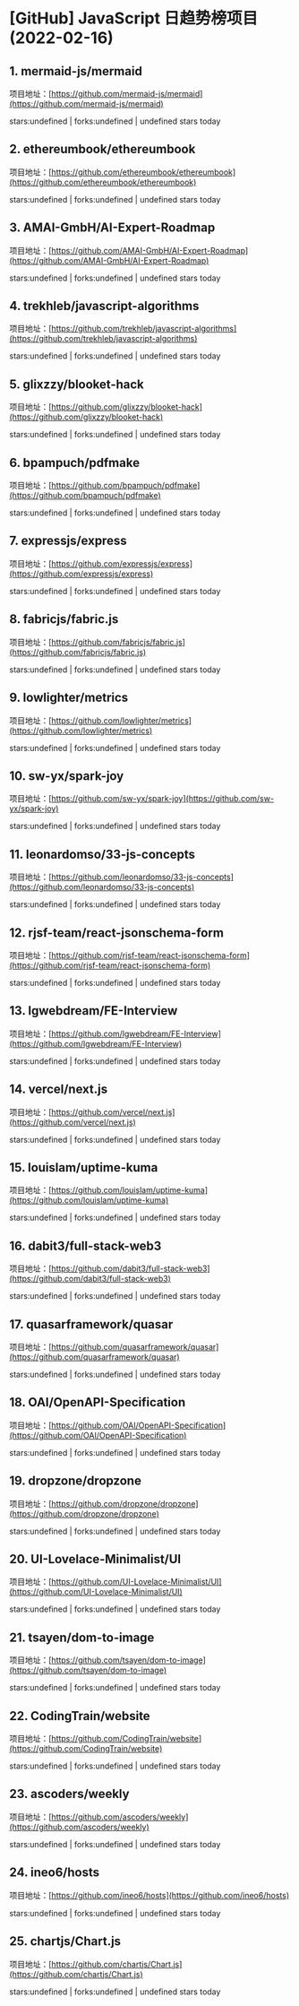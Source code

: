 # [GitHub] JavaScript 日趋势榜项目(2022-02-16)

## 1. mermaid-js/mermaid 

项目地址：[https://github.com/mermaid-js/mermaid](https://github.com/mermaid-js/mermaid)

stars:undefined | forks:undefined | undefined stars today 



## 2. ethereumbook/ethereumbook 

项目地址：[https://github.com/ethereumbook/ethereumbook](https://github.com/ethereumbook/ethereumbook)

stars:undefined | forks:undefined | undefined stars today 



## 3. AMAI-GmbH/AI-Expert-Roadmap 

项目地址：[https://github.com/AMAI-GmbH/AI-Expert-Roadmap](https://github.com/AMAI-GmbH/AI-Expert-Roadmap)

stars:undefined | forks:undefined | undefined stars today 



## 4. trekhleb/javascript-algorithms 

项目地址：[https://github.com/trekhleb/javascript-algorithms](https://github.com/trekhleb/javascript-algorithms)

stars:undefined | forks:undefined | undefined stars today 



## 5. glixzzy/blooket-hack 

项目地址：[https://github.com/glixzzy/blooket-hack](https://github.com/glixzzy/blooket-hack)

stars:undefined | forks:undefined | undefined stars today 



## 6. bpampuch/pdfmake 

项目地址：[https://github.com/bpampuch/pdfmake](https://github.com/bpampuch/pdfmake)

stars:undefined | forks:undefined | undefined stars today 



## 7. expressjs/express 

项目地址：[https://github.com/expressjs/express](https://github.com/expressjs/express)

stars:undefined | forks:undefined | undefined stars today 



## 8. fabricjs/fabric.js 

项目地址：[https://github.com/fabricjs/fabric.js](https://github.com/fabricjs/fabric.js)

stars:undefined | forks:undefined | undefined stars today 



## 9. lowlighter/metrics 

项目地址：[https://github.com/lowlighter/metrics](https://github.com/lowlighter/metrics)

stars:undefined | forks:undefined | undefined stars today 



## 10. sw-yx/spark-joy 

项目地址：[https://github.com/sw-yx/spark-joy](https://github.com/sw-yx/spark-joy)

stars:undefined | forks:undefined | undefined stars today 



## 11. leonardomso/33-js-concepts 

项目地址：[https://github.com/leonardomso/33-js-concepts](https://github.com/leonardomso/33-js-concepts)

stars:undefined | forks:undefined | undefined stars today 



## 12. rjsf-team/react-jsonschema-form 

项目地址：[https://github.com/rjsf-team/react-jsonschema-form](https://github.com/rjsf-team/react-jsonschema-form)

stars:undefined | forks:undefined | undefined stars today 



## 13. lgwebdream/FE-Interview 

项目地址：[https://github.com/lgwebdream/FE-Interview](https://github.com/lgwebdream/FE-Interview)

stars:undefined | forks:undefined | undefined stars today 



## 14. vercel/next.js 

项目地址：[https://github.com/vercel/next.js](https://github.com/vercel/next.js)

stars:undefined | forks:undefined | undefined stars today 



## 15. louislam/uptime-kuma 

项目地址：[https://github.com/louislam/uptime-kuma](https://github.com/louislam/uptime-kuma)

stars:undefined | forks:undefined | undefined stars today 



## 16. dabit3/full-stack-web3 

项目地址：[https://github.com/dabit3/full-stack-web3](https://github.com/dabit3/full-stack-web3)

stars:undefined | forks:undefined | undefined stars today 



## 17. quasarframework/quasar 

项目地址：[https://github.com/quasarframework/quasar](https://github.com/quasarframework/quasar)

stars:undefined | forks:undefined | undefined stars today 



## 18. OAI/OpenAPI-Specification 

项目地址：[https://github.com/OAI/OpenAPI-Specification](https://github.com/OAI/OpenAPI-Specification)

stars:undefined | forks:undefined | undefined stars today 



## 19. dropzone/dropzone 

项目地址：[https://github.com/dropzone/dropzone](https://github.com/dropzone/dropzone)

stars:undefined | forks:undefined | undefined stars today 



## 20. UI-Lovelace-Minimalist/UI 

项目地址：[https://github.com/UI-Lovelace-Minimalist/UI](https://github.com/UI-Lovelace-Minimalist/UI)

stars:undefined | forks:undefined | undefined stars today 



## 21. tsayen/dom-to-image 

项目地址：[https://github.com/tsayen/dom-to-image](https://github.com/tsayen/dom-to-image)

stars:undefined | forks:undefined | undefined stars today 



## 22. CodingTrain/website 

项目地址：[https://github.com/CodingTrain/website](https://github.com/CodingTrain/website)

stars:undefined | forks:undefined | undefined stars today 



## 23. ascoders/weekly 

项目地址：[https://github.com/ascoders/weekly](https://github.com/ascoders/weekly)

stars:undefined | forks:undefined | undefined stars today 



## 24. ineo6/hosts 

项目地址：[https://github.com/ineo6/hosts](https://github.com/ineo6/hosts)

stars:undefined | forks:undefined | undefined stars today 



## 25. chartjs/Chart.js 

项目地址：[https://github.com/chartjs/Chart.js](https://github.com/chartjs/Chart.js)

stars:undefined | forks:undefined | undefined stars today 



